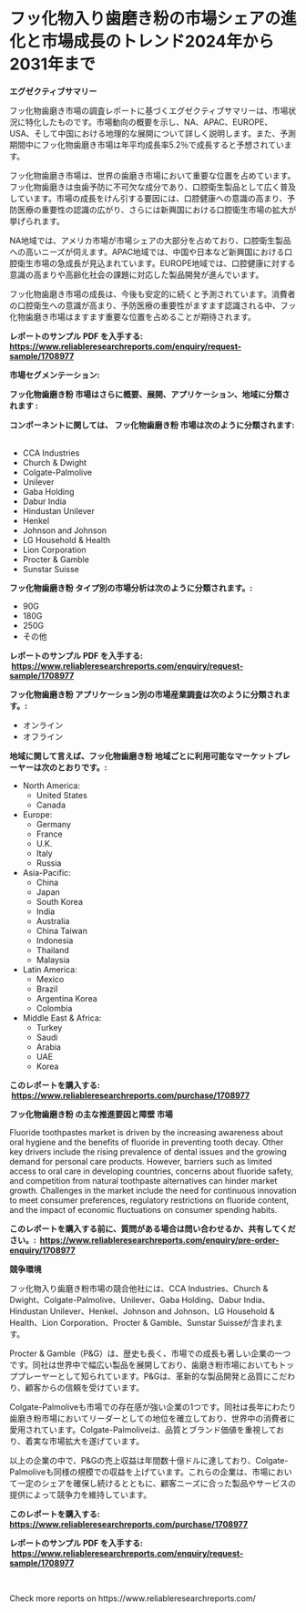 <p><h1>フッ化物入り歯磨き粉の市場シェアの進化と市場成長のトレンド2024年から2031年まで</h1></p><p><strong>エグゼクティブサマリー</strong></p>
<p><p>フッ化物歯磨き市場の調査レポートに基づくエグゼクティブサマリーは、市場状況に特化したものです。市場動向の概要を示し、NA、APAC、EUROPE、USA、そして中国における地理的な展開について詳しく説明します。また、予測期間中にフッ化物歯磨き市場は年平均成長率5.2％で成長すると予想されています。</p><p>フッ化物歯磨き市場は、世界の歯磨き市場において重要な位置を占めています。フッ化物歯磨きは虫歯予防に不可欠な成分であり、口腔衛生製品として広く普及しています。市場の成長をけん引する要因には、口腔健康への意識の高まり、予防医療の重要性の認識の広がり、さらには新興国における口腔衛生市場の拡大が挙げられます。</p><p>NA地域では、アメリカ市場が市場シェアの大部分を占めており、口腔衛生製品への高いニーズが伺えます。APAC地域では、中国や日本など新興国における口腔衛生市場の急成長が見込まれています。EUROPE地域では、口腔健康に対する意識の高まりや高齢化社会の課題に対応した製品開発が進んでいます。</p><p>フッ化物歯磨き市場の成長は、今後も安定的に続くと予測されています。消費者の口腔衛生への意識が高まり、予防医療の重要性がますます認識される中、フッ化物歯磨き市場はますます重要な位置を占めることが期待されます。</p></p>
<p><strong>レポートのサンプル PDF を入手する: <a href="https://www.reliableresearchreports.com/enquiry/request-sample/1708977">https://www.reliableresearchreports.com/enquiry/request-sample/1708977</a></strong></p>
<p><strong>市場セグメンテーション:</strong></p>
<p><strong> フッ化物歯磨き粉 市場はさらに概要、展開、アプリケーション、地域に分類されます :</strong></p>
<p><strong>コンポーネントに関しては、 フッ化物歯磨き粉 市場は次のように分類されます: &nbsp;</strong></p>
<p><ul><li>CCA Industries</li><li>Church & Dwight</li><li>Colgate-Palmolive</li><li>Unilever</li><li>Gaba Holding</li><li>Dabur India</li><li>Hindustan Unilever</li><li>Henkel</li><li>Johnson and Johnson</li><li>LG Household & Health</li><li>Lion Corporation</li><li>Procter & Gamble</li><li>Sunstar Suisse</li></ul></p>
<p><strong> フッ化物歯磨き粉 タイプ別の市場分析は次のように分類されます。:</strong></p>
<p><ul><li>90G</li><li>180G</li><li>250G</li><li>その他</li></ul></p>
<p><strong>レポートのサンプル PDF を入手する: &nbsp;<a href="https://www.reliableresearchreports.com/enquiry/request-sample/1708977">https://www.reliableresearchreports.com/enquiry/request-sample/1708977</a></strong></p>
<p><strong> フッ化物歯磨き粉 アプリケーション別の市場産業調査は次のように分類されます。:</strong></p>
<p><ul><li>オンライン</li><li>オフライン</li></ul></p>
<p><strong>地域に関して言えば、フッ化物歯磨き粉 地域ごとに利用可能なマーケットプレーヤーは次のとおりです。:</strong></p>
<p><ul>
    <li>
        North America:
        <ul>
            <li>United States</li>
            <li>Canada</li>
        </ul>
    </li>
    <li>
        Europe:
        <ul>
            <li>Germany</li>
            <li>France</li>
            <li>U.K.</li>
            <li>Italy</li>
            <li>Russia</li>
        </ul>
    </li>
    <li>
        Asia-Pacific:
        <ul>
            <li>China</li>
            <li>Japan</li>
            <li>South Korea</li>
            <li>India</li>
            <li>Australia</li>
            <li>China Taiwan</li>
            <li>Indonesia</li>
            <li>Thailand</li>
            <li>Malaysia</li>
        </ul>
    </li>
    <li>
        Latin America:
        <ul>
            <li>Mexico</li>
            <li>Brazil</li>
            <li>Argentina Korea</li>
            <li>Colombia</li>
        </ul>
    </li>
    <li>
        Middle East & Africa:
        <ul>
            <li>Turkey</li>
            <li>Saudi</li>
            <li>Arabia</li>
            <li>UAE</li>
            <li>Korea</li>
        </ul>
    </li>
    </ul></p>
<p><strong>このレポートを購入する: &nbsp;<a href="https://www.reliableresearchreports.com/purchase/1708977">https://www.reliableresearchreports.com/purchase/1708977</a></strong></p>
<p><strong>フッ化物歯磨き粉 の主な推進要因と障壁 市場</strong></p>
<p><p>Fluoride toothpastes market is driven by the increasing awareness about oral hygiene and the benefits of fluoride in preventing tooth decay. Other key drivers include the rising prevalence of dental issues and the growing demand for personal care products. However, barriers such as limited access to oral care in developing countries, concerns about fluoride safety, and competition from natural toothpaste alternatives can hinder market growth. Challenges in the market include the need for continuous innovation to meet consumer preferences, regulatory restrictions on fluoride content, and the impact of economic fluctuations on consumer spending habits.</p></p>
<p><strong>このレポートを購入する前に、質問がある場合は問い合わせるか、共有してください。:&nbsp; <a href="https://www.reliableresearchreports.com/enquiry/pre-order-enquiry/1708977">https://www.reliableresearchreports.com/enquiry/pre-order-enquiry/1708977</a></strong></p>
<p><strong>競争環境</strong></p>
<p><p>フッ化物入り歯磨き粉市場の競合他社には、CCA Industries、Church & Dwight、Colgate-Palmolive、Unilever、Gaba Holding、Dabur India、Hindustan Unilever、Henkel、Johnson and Johnson、LG Household & Health、Lion Corporation、Procter & Gamble、Sunstar Suisseが含まれます。</p><p>Procter & Gamble（P&G）は、歴史も長く、市場での成長も著しい企業の一つです。同社は世界中で幅広い製品を展開しており、歯磨き粉市場においてもトッププレーヤーとして知られています。P&Gは、革新的な製品開発と品質にこだわり、顧客からの信頼を受けています。</p><p>Colgate-Palmoliveも市場での存在感が強い企業の1つです。同社は長年にわたり歯磨き粉市場においてリーダーとしての地位を確立しており、世界中の消費者に愛用されています。Colgate-Palmoliveは、品質とブランド価値を重視しており、着実な市場拡大を遂げています。</p><p>以上の企業の中で、P&Gの売上収益は年間数十億ドルに達しており、Colgate-Palmoliveも同様の規模での収益を上げています。これらの企業は、市場において一定のシェアを確保し続けるとともに、顧客ニーズに合った製品やサービスの提供によって競争力を維持しています。</p></p>
<p><strong>このレポートを購入する: &nbsp; <a href="https://www.reliableresearchreports.com/purchase/1708977">https://www.reliableresearchreports.com/purchase/1708977</a></strong></p>
<p><strong>レポートのサンプル PDF を入手する: &nbsp;<a href="https://www.reliableresearchreports.com/enquiry/request-sample/1708977">https://www.reliableresearchreports.com/enquiry/request-sample/1708977</a></strong><strong></strong></p>
<p>&nbsp;</p>
<p>Check more reports on https://www.reliableresearchreports.com/</p>